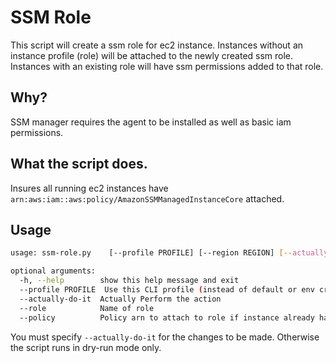 # SSM Role

This script will create a ssm role for ec2 instance.  Instances without an instance profile (role) will be attached to the newly created ssm role.  Instances with an existing role will have ssm permissions added to that role. 

## Why?

SSM manager requires the agent to be installed as well as basic iam permissions.


## What the script does.

Insures all running ec2 instances have `arn:aws:iam::aws:policy/AmazonSSMManagedInstanceCore` attached.

## Usage

```bash
usage: ssm-role.py    [--profile PROFILE] [--region REGION] [--actually-do-it]

optional arguments:
  -h, --help        show this help message and exit
  --profile PROFILE  Use this CLI profile (instead of default or env credentials)
  --actually-do-it  Actually Perform the action
  --role            Name of role
  --policy          Policy arn to attach to role if instance already has IAM profile attached to ec2
```

You must specify `--actually-do-it` for the changes to be made. Otherwise the script runs in dry-run mode only.
